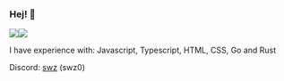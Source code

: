### Hej! 👋
<div style="display:flex">
  <div><img src="https://github-readme-stats.vercel.app/api?username=swz-git"/></div>
  <div><img src="https://github-readme-stats.vercel.app/api/top-langs/?username=swz-git&layout=compact"/></div>
</div>


I have experience with: Javascript, Typescript, HTML, CSS, Go and Rust

Discord: [swz](https://discord.com/users/212103205448843265) (swz0)
<!--
**swz-git/swz-git** is a ✨ _special_ ✨ repository because its `README.md` (this file) appears on your GitHub profile.

Here are some ideas to get you started:

- 🔭 I’m currently working on ...
- 🌱 I’m currently learning ...
- 👯 I’m looking to collaborate on ...
- 🤔 I’m looking for help with ...
- 💬 Ask me about ...
- 📫 How to reach me: ...
- 😄 Pronouns: ...
- ⚡ Fun fact: ...
-->
